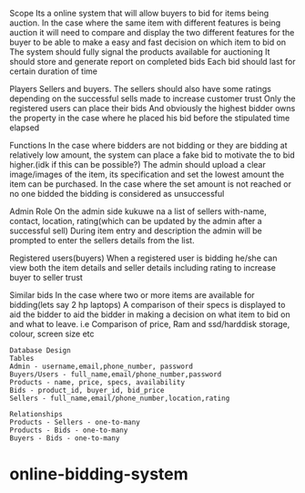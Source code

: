 Scope
Its a online system that will allow buyers to bid for items being auction. 
In the case where the same item with different features is being auction it will 
need to compare and display the two different features for the buyer to be able 
to make a easy and fast decision on which item to bid on
The system should fully signal the products available for auctioning
It should store and generate report on completed bids
Each bid should last for certain duration of time

Players
Sellers and buyers.
The sellers should also have some ratings depending on the successful sells made to increase customer trust
Only the registered users can place their bids
And obviously the highest bidder owns the property in the case where he placed his bid before the stipulated time elapsed

Functions
In the case where bidders are not bidding or they are bidding at relatively low amount, the system can place 
a fake bid to motivate the to bid higher.(idk if this can be possible?)
The admin should upload a clear image/images of the item, its specification and set the lowest amount the item can be purchased.
In the case where the set amount is not reached or no one bidded the bidding is considered as unsuccessful

Admin Role
On the admin side kukuwe na a list of sellers with-name, contact, location, rating(which can be updated by the admin after a successful sell)
During item entry and description the admin  will be prompted to enter the sellers details from the list.

Registered users(buyers)
When a registered user is bidding  he/she can view both the item details  and seller details including rating to increase buyer to seller trust

Similar bids
In the case where two or more items are available for bidding(lets say 2 hp laptops)
A comparison of their specs is displayed to aid the bidder to aid the bidder in  making a decision  on what item to bid on and what to leave.
i.e
Comparison of price, Ram and ssd/harddisk storage, colour, screen size etc

    Database Design
    Tables
    Admin - username,email,phone_number, password
    Buyers/Users - full_name,email/phone_number,password
    Products - name, price, specs, availability
    Bids - product_id, buyer_id, bid_price
    Sellers - full_name,email/phone_number,location,rating
    
    Relationships
    Products - Sellers - one-to-many
    Products - Bids - one-to-many
    Buyers - Bids - one-to-many
# online-bidding-system
